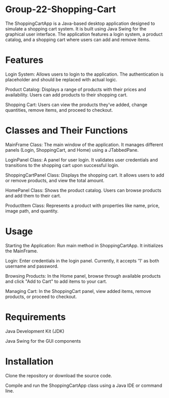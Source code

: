 # Group-22-Shopping-Cart

The ShoppingCartApp is a Java-based desktop application designed to simulate a shopping cart system. It is built using Java Swing for the graphical user interface. The application features a login system, a product catalog, and a shopping cart where users can add and remove items.

# Features

Login System: Allows users to login to the application. The authentication is placeholder and should be replaced with actual logic.

Product Catalog: Displays a range of products with their prices and availability. Users can add products to their shopping cart.

Shopping Cart: Users can view the products they've added, change quantities, remove items, and proceed to checkout.

# Classes and Their Functions

MainFrame Class: The main window of the application. It manages different panels (Login, ShoppingCart, and Home) using a JTabbedPane.

LoginPanel Class: A panel for user login. It validates user credentials and transitions to the shopping cart upon successful login.

ShoppingCartPanel Class: Displays the shopping cart. It allows users to add or remove products, and view the total amount.

HomePanel Class: Shows the product catalog. Users can browse products and add them to their cart.

ProductItem Class: Represents a product with properties like name, price, image path, and quantity.

# Usage

Starting the Application: Run main method in ShoppingCartApp. It initializes the MainFrame.

Login: Enter credentials in the login panel. Currently, it accepts '1' as both username and password.

Browsing Products: In the Home panel, browse through available products and click "Add to Cart" to add items to your cart.

Managing Cart: In the ShoppingCart panel, view added items, remove products, or proceed to checkout.

# Requirements

Java Development Kit (JDK)

Java Swing for the GUI components

# Installation

Clone the repository or download the source code.

Compile and run the ShoppingCartApp class using a Java IDE or command line.

